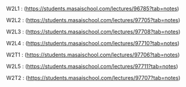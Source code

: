 W2L1 : (https://students.masaischool.com/lectures/96785?tab=notes)

W2L2 : 
(https://students.masaischool.com/lectures/97705?tab=notes)

W2L3 : 
(https://students.masaischool.com/lectures/97708?tab=notes)

W2L4 : 
(https://students.masaischool.com/lectures/97710?tab=notes)

W2T1 : 
(https://students.masaischool.com/lectures/97706?tab=notes)

W2L5 : 
(https://students.masaischool.com/lectures/97711?tab=notes)

W2T2 :
(https://students.masaischool.com/lectures/97707?tab=notes)

